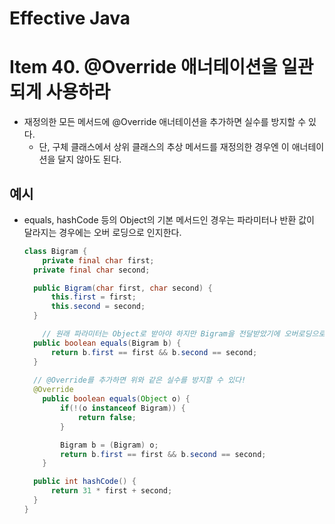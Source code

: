 # Effective Java

# Item 40. @Override 애너테이션을 일관되게 사용하라

- 재정의한 모든 메서드에 @Override 애너테이션을 추가하면 실수를 방지할 수 있다.
    - 단, 구체 클래스에서 상위 클래스의 추상 메서드를 재정의한 경우엔 이 애너테이션을 달지 않아도 된다.

## 예시

- equals, hashCode 등의 Object의 기본 메서드인 경우는 파라미터나 반환 값이 달라지는 경우에는 오버 로딩으로 인지한다.

    ```java
    class Bigram {
    	private final char first;
      private final char second;
    
      public Bigram(char first, char second) {
    	  this.first = first;
    	  this.second = second;
      }
    
    	// 원래 파라미터는 Object로 받아야 하지만 Bigram을 전달받았기에 오버로딩으로 간주
      public boolean equals(Bigram b) {
    	  return b.first == first && b.second == second;
      }
            
      // @Override를 추가하면 위와 같은 실수를 방지할 수 있다!
      @Override
    	public boolean equals(Object o) {
    		if(!(o instanceof Bigram)) {
    			return false;
    		}
    
    		Bigram b = (Bigram) o;
    		return b.first == first && b.second == second;
    	}
    
      public int hashCode() {
    	  return 31 * first + second;
      }
    }
    ```